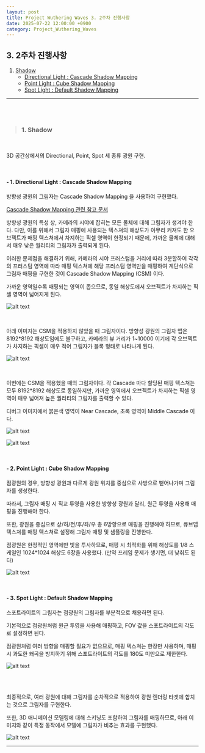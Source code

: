 ```yaml
---
layout: post
title: Project Wuthering Waves 3. 2주차 진행사항
date: 2025-07-22 12:00:00 +0900
category: Project_Wuthering_Waves
---
```


## 3. 2주차 진행사항

1. [Shadow](#1-shadow)
    - [Directional Light : Cascade Shadow Mapping](#--1-directional-light--cascade-shadow-mapping)
    - [Point Light : Cube Shadow Mapping](#--2-point-light--cube-shadow-mapping)
    - [Spot Light : Default Shadow Mapping](#--3-spot-light--default-shadow-mapping)

---

<br><br>

>### 1. Shadow

<br>

3D 공간상에서의 Directional, Point, Spot 세 종류 광원 구현.

<br>

#### - 1. Directional Light : Cascade Shadow Mapping

방향성 광원의 그림자는 Cascade Shadow Mapping 을 사용하여 구현했다.

[Cascade Shadow Mapping 관련 참고 문서](https://ogldev.org/www/tutorial49/tutorial49.html)

방향성 광원의 특성 상, 카메라의 시야에 잡히는 모든 물체에 대해 그림자가 생겨야 한다. 다만, 이를 위해서 그림자 매핑에 사용되는 텍스쳐의 해상도가 아무리 커져도 한 오브젝트가 매핑 텍스쳐에서 차지하는 픽셀 영역이 한정되기 때문에, 가까운 물체에 대해서 매우 낮은 퀄리티의 그림자가 출력되게 된다.

이러한 문제점을 해결하기 위해, 카메라의 시야 프러스텀을 거리에 따라 3분할하여 각각의 프러스텀 영역에 따라 매핑 텍스쳐에 해당 프러스텀 영역만을 매핑하여 계단식으로 그림자 매핑을 구현한 것이 Cascade Shadow Mapping (CSM) 이다.

가까운 영역일수록 매핑되는 영역이 좁으므로, 동일 해상도에서 오브젝트가 차지하는 픽셀 영역이 넓어지게 된다.

![alt text](\public\img\cascade_frustum.png)

<br>

아래 이미지는 CSM을 적용하지 않았을 때 그림자이다. 방향성 광원의 그림자 맵은 8192\*8192 해상도임에도 불구하고, 카메라의 뷰 거리가 1~10000 이기에 각 오브젝트가 차지하는 픽셀이 매우 적어 그림자가 블록 형태로 나타나게 된다.

![alt text](\public\img\DirectionalShadow_No_CSM.png)

<br>

이번에는 CSM을 적용했을 때의 그림자이다. 각 Cascade 마다 할당된 매핑 텍스쳐는 모두 8192\*8192 해상도로 동일하지만, 가까운 영역에서 오브젝트가 차지하는 픽셀 영역이 매우 넓어져 높은 퀄리티의 그림자를 출력할 수 있다.

디버그 이미지에서 붉은색 영역이 Near Cascade, 초록 영역이 Middle Cascade 이다.

![alt text](\public\img\DirectionalShadow_CSM.png)

![alt text](\public\img\DirectionalShadow_CSM_debug.png)


<br>

#### - 2. Point Light : Cube Shadow Mapping

점광원의 경우, 방향성 광원과 다르게 광원 위치를 중심으로 사방으로 뻗어나가며 그림자를 생성한다.

따라서, 그림자 매핑 시 직교 투영을 사용한 방향성 광원과 달리, 원근 투영을 사용해 매핑을 진행해야 한다.

또한, 광원을 중심으로 상/하/전/후/좌/우 총 6방향으로 매핑을 진행해야 하므로, 큐브맵 텍스쳐를 매핑 텍스쳐로 설정해 그림자 매핑 및 샘플링을 진행한다.

점광원은 한정적인 영역에만 빛을 투사하므로, 매핑 시 최적화를 위해 해상도를 1/8 스케일인 1024\*1024 해상도 6장을 사용했다. (만약 프레임 문제가 생기면, 더 낮춰도 된다)

![alt text](\public\img\PointShadow.png)

<br>

#### - 3. Spot Light : Default Shadow Mapping

스포트라이트의 그림자는 점광원의 그림자를 부분적으로 채용하면 된다.

기본적으로 점광원처럼 원근 투영을 사용해 매핑하고, FOV 값을 스포트라이트의 각도로 설정하면 된다.

점광원처럼 여러 방향을 매핑할 필요가 없으므로, 매핑 텍스쳐는 한장만 사용하며, 매핑 시 과도한 왜곡을 방지하기 위해 스포트라이트의 각도를 180도 미만으로 제한한다.

![alt text](\public\img\SpotShadow.png)



<br><br>

최종적으로, 여러 광원에 대해 그림자를 순차적으로 적용하여 광원 렌더링 타겟에 합치는 것으로 그림자를 구현한다.

또한, 3D 애니메이션 모델링에 대해 스키닝도 포함하여 그림자를 매핑하므로, 아래 이미지와 같이 특정 동작에서 모델에 그림자가 비추는 효과를 구현했다.

![alt text](\public\img\ModelShadow.png)


---